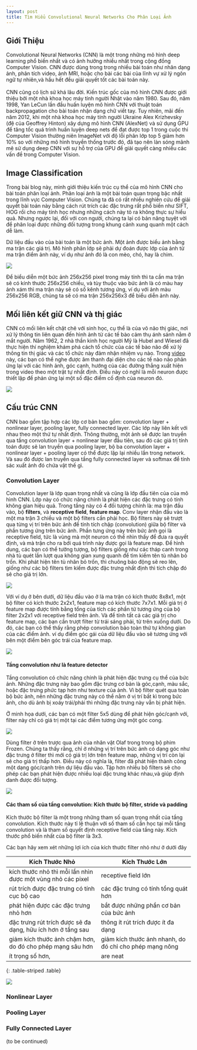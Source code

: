 ```yaml
---
layout: post
title: Tìm Hiểu Convolutional Neural Networks Cho Phân Loại Ảnh
---
```


## Giới Thiệu
Convolutional Neural Networks (CNN) là một trong những mô hình deep learning phổ biến nhất và có ảnh hưởng nhiều nhất trong cộng đồng Computer Vision. CNN được dùng trong trong nhiều bài toán như nhân dạng ảnh, phân tích video, ảnh MRI, hoặc cho bài các bài của lĩnh vự xử lý ngôn ngữ tự nhiên,và hầu hết đều giải quyết tốt các bài toán này. <br/><br/> CNN cũng có lịch sử khá lâu đời. Kiến trúc gốc của mô hình CNN được giới thiệu bởi một nhà khoa học máy tính người Nhật vào năm 1980. Sau đó, năm 1998, Yan LeCun lần đầu huấn luyện mô hình CNN với thuật toán backpropagation cho bài toán nhận dạng chữ viết tay. Tuy nhiên, mãi đến năm 2012, khi một nhà khoa học máy tính người Ukraine Alex Krizhevsky (đệ của Geoffrey Hinton) xây dựng mô hình CNN (AlexNet) và sử dụng GPU để tăng tốc quá trình huấn luyện deep nets để đạt được top 1 trong cuộc thi Computer Vision thường niên ImageNet với độ lỗi phân lớp top 5 giảm hơn 10% so với những mô hình truyền thống trước đó, đã tạo nên làn sóng mãnh mẽ sử dụng deep CNN với sự hỗ trợ của GPU để giải quyết càng nhiều các vấn đề trong Computer Vision. 

## Image Classification 
Trong bài blog này, mình giới thiệu kiến trúc cụ thể của mô hình CNN cho bài toán phân loại ảnh. Phân loại ảnh là một bài toán quan trọng bậc nhất trong lĩnh vực Computer Vision. Chúng ta đã có rất nhiều nghiên cứu để giải quyết bài toán này bằng cách rút trích các đặc trưng rất phổ biến như SIFT, HOG rồi cho máy tính học nhưng những cách này tỏ ra không thực sự hiểu quả. Nhưng ngược lại, đối với con người, chúng ta lại có bản năng tuyệt vời để phân loại được những đối tượng trong khung cảnh xung quanh một cách dễ làm.

Dữ liệu đầu vào của bài toán là một bức ảnh. Một ảnh được biểu ảnh bằng ma trận các giá trị. Mô hình phân lớp sẽ phải dự đoán được lớp của ảnh từ ma trận điểm ảnh này, ví dụ như ảnh đó là con mèo, chó, hay là chim. 

<div class="img-div" markdown="0">
    <img src="/images/cnn_input.png" />
</div>

Để biểu diễn một bức ảnh 256x256 pixel trong máy tính thì ta cần ma trận sẽ có kính thước 256x256 chiều, và tùy thuộc vào bức ảnh là có màu hay ảnh xám thì ma trận này sẽ có số kênh tương ứng, ví dụ với ảnh màu 256x256 RGB, chúng ta sẽ có ma trận 256x256x3 để biểu diễn ảnh này. 

## Mối liên kết giữ CNN và thị giác
CNN có mối liên kết chặt chẽ với sinh học, cụ thể là của võ não thị giác, nơi xử lý thông tin liên quan đến hình ảnh từ các tế bào cảm thụ ánh sánh nằm ở mắt người. Năm 1962, 2 nhà thần kinh học người Mỹ là Hubel and Wiesel đã thực hiện thí nghiệm khám phá cách tổ chức của các tế bào não để xử lý thông tin thị giác và các tổ chức này đảm nhận nhiệm vụ nào. Trong [video](https://www.youtube.com/watch?v=Cw5PKV9Rj3o) này, các bạn có thể nghe được âm thanh đại diện cho các tế nào não phản ứng lại với các hình ảnh, góc cạnh, hướng của các đường thẳng xuất hiện trong video theo một trật tự nhất định. Điều này có nghĩ là mỗi neuron được thiết lập để phản ứng lại một số đặc điểm cố định của neuron đó.  
<div class="img-div" markdown="0">
    <img src="/images/cnn_visual_cortex.jpg" />
</div>
    
## Cấu trúc CNN
CNN bao gồm tập hợp các lớp cơ bản bao gồm: convolution layer + nonlinear layer, pooling layer, fully connected layer. Các lớp này liên kết với nhau theo một thứ tự nhất định. Thông thường, một ảnh sẽ được lan truyền qua tầng convolution layer + nonlinear layer đầu tiên, sau đó các giá trị tính toán được sẽ lan truyền qua pooling layer, bộ ba convolution layer + nonlinear layer + pooling layer có thể được lặp lại nhiều lần trong network. Và sau đó được lan truyền qua tầng fully connected layer và softmax để tính sác xuất ảnh đó chứa vật thế gì.

### Convolution Layer
Convolution layer là lớp quan trọng nhất và cũng là lớp đầu tiên của của mô hình CNN. Lớp này có chức năng chính là phát hiện các đặc trưng có tính không gian hiệu quả. Trong tầng này có 4 đối tượng chính là: ma trận đầu vào, bộ **filters**, và **receptive field**, **feature map**. Conv layer nhận đầu vào là một ma trận 3 chiều và một bộ filters cần phải học. Bộ filters này sẽ trượt qua từng vị trí trên bức ảnh để tính tích chập (convolution) giữa bộ filter và phần tương ứng trên bức ảnh. Phần tưng ứng này trên bức ảnh gọi là receptive field, tức là vùng mà một neuron có thể nhìn thấy để đưa ra quyết định, và mà trận cho ra bới quá trình này được gọi là feature map. Để hình dung, các bạn có thể tưởng tượng, bộ filters giống như các tháp canh trong nhà tù quét lần lượt qua không gian xung quanh để tìm kiếm tên tù nhân bỏ trốn. Khi phát hiện tên tù nhân bỏ trốn, thì chuông báo động sẽ reo lên, giống như các bộ filters tìm kiếm được đặc trưng nhất định thì tích chập đó sẽ cho giá trị lớn. 

<div class="img-div" markdown="0">
    <img src="https://media.giphy.com/media/3orif7it9f4phjv4LS/giphy.gif" />
</div>

Với ví dụ ở bên dưới, dữ liệu đầu vào ở là ma trận có kích thước 8x8x1, một bộ filter có kích thước 2x2x1, feature map có kích thước 7x7x1. Mỗi giá trị ở feature map được tính bằng tổng của tích các phần tử tương ứng của bộ filter 2x2x1 với receptive field trên ảnh. Và để tính tất cả các giá trị cho feature map, các bạn cần trượt filter từ trái sáng phải, từ trên xuống dưới. Do đó, các bạn có thể thấy rằng phép convolution bảo toàn thứ tự không gian của các điểm ảnh. ví dụ điểm góc gái của dữ liệu đầu vào sẽ tương ứng với bên một điểm bên góc trái của feature map. 

<div class="img-div" markdown="0">
    <img src="/images/cnn_covolution_layer.png" />
</div>

#### Tầng convolution như là feature detector 

Tầng convolution có chức năng chính là phát hiện đặc trưng cụ thể của bức ảnh. Những đặc trưng này bao gồm đặc trưng cơ bản là góc,cạnh, màu sắc, hoặc đặc trưng phức tạp hơn như texture của ảnh. Vì bộ filter quét qua toàn bộ bức ảnh, nên những đặc trưng này có thể nằm ở vị trí bất kì trong bức ảnh, cho dù ảnh bị xoáy trái/phải thì những đặc trưng này vẫn bị phát hiện. 

Ở minh họa dưới, các bạn có một filter 5x5 dùng để phát hiện góc/cạnh với, filter này chỉ có giá trị một tại các điểm tương ứng một góc cong. 

<div class="img-div" markdown="0">
    <img src="/images/cnn_high_level_feature.png" />
</div>

Dùng filter ở trên trược qua ảnh của nhân vật Olaf trong trong bộ phim Frozen. Chúng ta thấy rằng, chỉ ở những vị trí trên bức ảnh có dạng góc như đặc trưng ở filter thì mới có giá trị lớn trên feature map, những vị trí còn lại sẽ cho giá trị thấp hơn. Điều này có nghĩa là, filter đã phát hiện thành công một dạng góc/cạnh trên dự liệu đầu vào. Tập hơn nhiều bộ filters sẽ cho phép các bạn phát hiện được nhiều loại đặc trưng khác nhau,và giúp định danh được đối tượng. 

<div class="img-div" markdown="0">
    <img src="/images/cnn_high_level_feature_ex.png" />
</div>

#### Các tham số của tầng convolution: Kích thước bộ filter, stride và padding

Kích thước bộ filter là một trong những tham số quan trọng nhất của tầng convolution. Kích thước này tỉ lệ thuận với số tham số cần học tại mỗi tầng convolution và là tham số quyết định receptive field của tầng này. Kích thước phổ biến nhất của bộ filter là 3x3.

Các bạn hãy xem xét những lợi ích của kích thước filter nhỏ như ở dưới đây

| **Kích Thước Nhỏ**        | **Kích Thước Lớn**           |
| ------------- |-------------|
| kích thước nhỏ thì mỗi lần nhìn được một vùng nhỏ các pixel       | receptive field lớn |
| rút trích được đặc trưng có tính cục bộ cao      | các đặc trưng có tính tổng quát hơn      |
| phát hiện được các đặc trưng nhỏ hơn | bắt được những phần cơ bản của bức ảnh      |
| đặc trưng rút trích được sẽ đa dạng, hữu ích hơn ở tầng sau | thông ít rút trích được ít đa dạng      |
| giảm kích thước ảnh chậm hơn, do đó cho phép mạng sâu hơn | giảm kích thước ảnh nhanh, do đó chỉ cho phép mạng nông      |
| ít trọng số hơn, | are neat      |
{: .table-striped .table}




<div class="img-div" markdown="0">
    <img src="/images/cnn_filter_size.png" />
</div>

### Nonlinear Layer
### Pooling Layer
### Fully Connected Layer

(to be continued)
